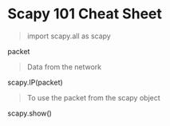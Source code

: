 # Scapy 101 Cheat Sheet
> import scapy.all as scapy

packet  
> Data from the network 

scapy.IP(packet)
> To use the packet from the scapy object


scapy.show()



